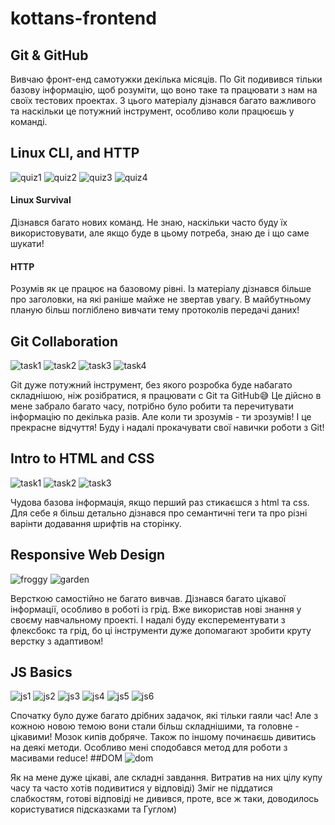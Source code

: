 # kottans-frontend
## Git & GitHub
Вивчаю фронт-енд самотужки декілька місяців. По Git подивився тільки базову інформацію, щоб розуміти, що воно таке та працювати з нам на своїх тестових проектах. 
З цього матеріалу дізнався багато важливого та наскільки це потужний інструмент, особливо коли працюєшь у команді.
## Linux CLI, and HTTP
![quiz1](/task_linux_cli/quiz1.png)
![quiz2](/task_linux_cli/quiz2.png)
![quiz3](/task_linux_cli/quiz3.png)
![quiz4](/task_linux_cli/quiz4.png)
#### Linux Survival
Дізнався багато нових команд. Не знаю, наскільки часто буду їх використовувати, але якщо буде в цьому потреба, знаю де і що саме шукати!
#### HTTP
Розумів як це працює на базовому рівні. Із матеріалу дізнався більше про заголовки, на які раніше майже не звертав увагу. В майбутньому планую більш погліблено вивчати тему протоколів передачі даних!  
## Git Collaboration
![task1](/task_git_collaboration/intro1.png)
![task2](/task_git_collaboration/intro2.png)
![task3](/task_git_collaboration/branch1.png)
![task4](/task_git_collaboration/branch2.png)

Git дуже потужний інструмент, без якого розробка буде набагато складнішою, ніж розібратися, я працювати с Git та GitHub😅
Це дійсно в мене забрало багато часу, потрібно було робити та перечитувати інформацію по декілька разів. 
Але коли ти зрозумів - ти зрозумів! І це прекрасне відчуття!
Буду і надалі прокачувати свої навички роботи з Git!
## Intro to HTML and CSS
![task1](/task_html_css_intro/coursera1.png)
![task2](/task_html_css_intro/coursera2.png)
![task3](/task_html_css_intro/codecademy.png)

Чудова базова інформація, якщо перший раз стикаєшся з html та css. Для себе я більш детально дізнався про семантичні теги та про різні варінти додавання шрифтів на сторінку. 
## Responsive Web Design
![froggy](/task_responsive_web_design/flex_froggy.png)
![garden](/task_responsive_web_design/grid_garden.png)

Версткою самостійно не багато вивчав. Дізнався багато цікавої інформації, особливо в роботі із грід. Вже використав нові знання у своєму навчальному проекті. І надалі буду експерементувати з флексбокс та грід, бо ці інструменти дуже допомагают зробити круту верстку з адаптивом!
## JS Basics
![js1](/task_js_basics/js1.png)
![js2](/task_js_basics/js2.png)
![js3](/task_js_basics/js3.png)
![js4](/task_js_basics/js4.png)
![js5](/task_js_basics/js5.png)
![js6](/task_js_basics/js6.png)

Спочатку було дуже багато дрібних задачок, які тільки гаяли час! Але з кожною новою темою вони стали більш складнішими, та головне - цікавими! Мозок кипів добряче. Також по іншому починаєшь дивитись на деякі методи. Особливо мені сподобався метод для роботи з масивами reduce!
##DOM
![dom](/task_js_dom/dom.png)

Як на мене дуже цікаві, але складні завдання. Витратив на них цілу купу часу та часто хотів подивитися у відповіді) Зміг не піддатися слабкостям, готові відповіді не дивився, проте, все ж таки, доводилось користуватися підсказками та Гуглом)  
